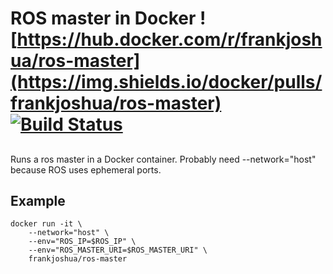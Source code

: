# ROS master in Docker ![https://hub.docker.com/r/frankjoshua/ros-master](https://img.shields.io/docker/pulls/frankjoshua/ros-master) [![Build Status](https://travis-ci.org/frankjoshua/docker-ros-master.svg?branch=master)](https://travis-ci.org/frankjoshua/docker-ros-master)

##

Runs a ros master in a Docker container. Probably need --network="host" because ROS uses ephemeral ports.

## Example

```
docker run -it \
    --network="host" \
    --env="ROS_IP=$ROS_IP" \
    --env="ROS_MASTER_URI=$ROS_MASTER_URI" \
    frankjoshua/ros-master
```

